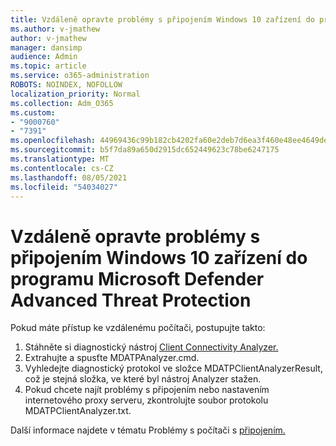 ```yaml
---
title: Vzdáleně opravte problémy s připojením Windows 10 zařízení do programu Microsoft Defender Advanced Threat Protection
ms.author: v-jmathew
author: v-jmathew
manager: dansimp
audience: Admin
ms.topic: article
ms.service: o365-administration
ROBOTS: NOINDEX, NOFOLLOW
localization_priority: Normal
ms.collection: Adm_O365
ms.custom:
- "9000760"
- "7391"
ms.openlocfilehash: 44969436c99b182cb4202fa60e2deb7d6ea3f460e48ee4649de1cfb646970f34
ms.sourcegitcommit: b5f7da89a650d2915dc652449623c78be6247175
ms.translationtype: MT
ms.contentlocale: cs-CZ
ms.lasthandoff: 08/05/2021
ms.locfileid: "54034027"
---
```

# <a name="remotely-fix-problems-with-onboarding-windows-10-devices-to-microsoft-defender-advanced-threat-protection"></a>Vzdáleně opravte problémy s připojením Windows 10 zařízení do programu Microsoft Defender Advanced Threat Protection

Pokud máte přístup ke vzdálenému počítači, postupujte takto:

1. Stáhněte si diagnostický nástroj [Client Connectivity Analyzer.](https://go.microsoft.com/fwlink/?linkid=2143466)
2. Extrahujte a spusťte MDATPAnalyzer.cmd.
3. Vyhledejte diagnostický protokol ve složce MDATPClientAnalyzerResult, což je stejná složka, ve které byl nástroj Analyzer stažen.
4. Pokud chcete najít problémy s připojením nebo nastavením internetového proxy serveru, zkontrolujte soubor protokolu MDATPClientAnalyzer.txt.

Další informace najdete v tématu Problémy s počítači s [připojením.](https://go.microsoft.com/fwlink/?linkid=2143634)

